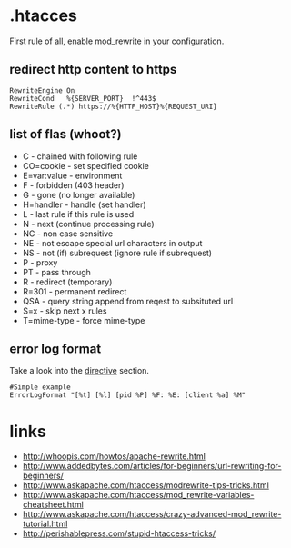 # .htacces

First rule of all, enable mod_rewrite in your configuration.

## redirect http content to https

    RewriteEngine On
    RewriteCond   %{SERVER_PORT}  !^443$
    RewriteRule (.*) https://%{HTTP_HOST}%{REQUEST_URI}

## list of flas (whoot?)

* C     -   chained with following rule
* CO=cookie     -   set specified cookie
* E=var:value   -   environment
* F     -   forbidden (403 header)
* G     -   gone (no longer available)
* H=handler     -   handle (set handler)
* L     -   last rule if this rule is used
* N     -   next (continue processing rule)
* NC    -   non case sensitive
* NE    -   not escape special url characters in output
* NS    -   not (if) subrequest (ignore rule if subrequest)
* P     -   proxy
* PT    -   pass through
* R     -   redirect (temporary)
* R=301 -   permanent redirect
* QSA   -   query string append from reqest to subsituted url
* S=x   -   skip next x rules
* T=mime-type   -   force mime-type

## error log format

Take a look into the [directive](https://httpd.apache.org/docs/current/mod/core.html#errorlogformat) section.

    #Simple example
    ErrorLogFormat "[%t] [%l] [pid %P] %F: %E: [client %a] %M"

# links

* http://whoopis.com/howtos/apache-rewrite.html
* http://www.addedbytes.com/articles/for-beginners/url-rewriting-for-beginners/
* http://www.askapache.com/htaccess/modrewrite-tips-tricks.html
* http://www.askapache.com/htaccess/mod_rewrite-variables-cheatsheet.html
* http://www.askapache.com/htaccess/crazy-advanced-mod_rewrite-tutorial.html
* http://perishablepress.com/stupid-htaccess-tricks/
